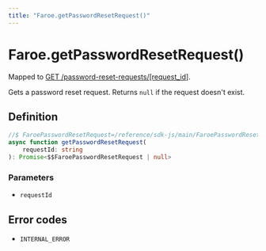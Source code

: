 ```yaml
---
title: "Faroe.getPasswordResetRequest()"
---
```


# Faroe.getPasswordResetRequest()

Mapped to [GET /password-reset-requests/\[request_id\]](/reference/rest/endpoints/get_password-reset-requests_requestid).

Gets a password reset request. Returns `null` if the request doesn't exist.

## Definition

```ts
//$ FaroePasswordResetRequest=/reference/sdk-js/main/FaroePasswordResetRequest
async function getPasswordResetRequest(
    requestId: string
): Promise<$$FaroePasswordResetRequest | null>
```

### Parameters

- `requestId`

## Error codes

- `INTERNAL_ERROR`
